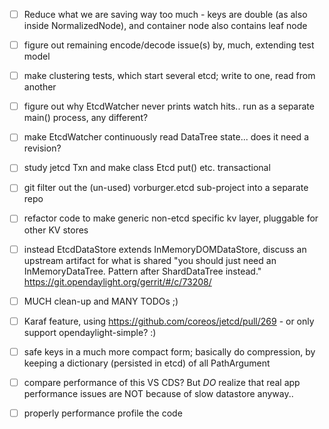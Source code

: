 
- [ ] Reduce what we are saving way too much - keys are double (as also inside NormalizedNode), and container node also contains leaf node
- [ ] figure out remaining encode/decode issue(s) by, much, extending test model

- [ ] make clustering tests, which start several etcd; write to one, read from another
- [ ] figure out why EtcdWatcher never prints watch hits.. run as a separate main() process, any different?
- [ ] make EtcdWatcher continuously read DataTree state... does it need a revision?

- [ ] study jetcd Txn and make class Etcd put() etc. transactional

- [ ] git filter out the (un-used) vorburger.etcd sub-project into a separate repo

- [ ] refactor code to make generic non-etcd specific kv layer, pluggable for other KV stores

- [ ] instead EtcdDataStore extends InMemoryDOMDataStore, discuss an upstream artifact for what is shared
      "you should just need an InMemoryDataTree. Pattern after ShardDataTree instead."
      https://git.opendaylight.org/gerrit/#/c/73208/

- [ ] MUCH clean-up and MANY TODOs ;)

- [ ] Karaf feature, using https://github.com/coreos/jetcd/pull/269 - or only support opendaylight-simple? :)

- [ ] safe keys in a much more compact form; basically do compression, by keeping a dictionary (persisted in etcd) of all PathArgument

- [ ] compare performance of this VS CDS? But *DO* realize that real app performance issues are NOT because of slow datastore anyway..

- [ ] properly performance profile the code

